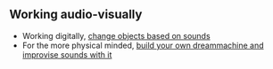## Working audio-visually
+ Working digitally, [change objects based on sounds](https://layeraudio.com/2018/07/18/adaptive-landscapes/)
+ For the more physical minded, [build your own dreammachine and improvise sounds with it](https://ultraculture.org/blog/2013/11/27/build-dream-machine/)